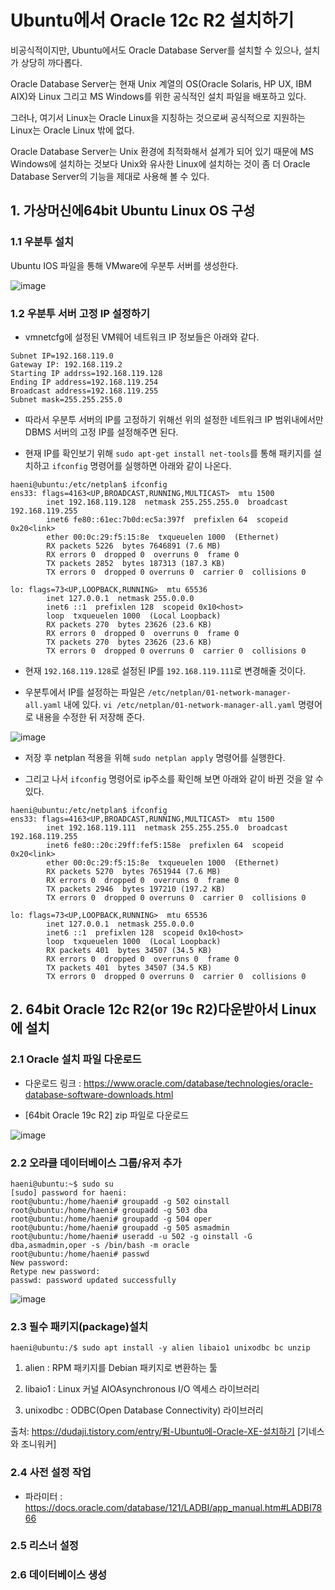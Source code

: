 # Ubuntu에서 Oracle 12c R2 설치하기


비공식적이지만, Ubuntu에서도 Oracle Database Server를 설치할 수 있으나, 설치가 상당히 까다롭다. 

Oracle Database Server는 현재 Unix 계열의 OS(Oracle Solaris, HP UX, IBM AIX)와 Linux 그리고 MS Windows를 위한 공식적인 설치 파일을 배포하고 있다. 

그러나, 여기서 Linux는 Oracle Linux을 지칭하는 것으로써 공식적으로 지원하는 Linux는 Oracle Linux 밖에 없다. 

Oracle Database Server는 Unix 환경에 최적화해서 설계가 되어 있기 때문에 MS Windows에 설치하는 것보다 Unix와 유사한 Linux에 설치하는 것이 
좀 더 Oracle Database Server의 기능을 제대로 사용해 볼 수 있다.



## 1. 가상머신에64bit Ubuntu Linux OS 구성

### 1.1 우분투 설치

Ubuntu IOS 파일을 통해 VMware에 우분투 서버를 생성한다. 

![image](https://user-images.githubusercontent.com/77392444/116190620-f0e4e400-a765-11eb-883e-e2515b903c8b.png)


### 1.2 우분투 서버 고정 IP 설정하기

- vmnetcfg에 설정된 VM웨어 네트워크 IP 정보들은 아래와 같다. 

```
Subnet IP=192.168.119.0
Gateway IP: 192.168.119.2
Starting IP addrss=192.168.119.128
Ending IP address=192.168.119.254
Broadcast address=192.168.119.255
Subnet mask=255.255.255.0
```

- 따라서 우분투 서버의 IP를 고정하기 위해선 위의 설정한 네트워크 IP 범위내에서만 DBMS 서버의 고정 IP를 설정해주면 된다. 

- 현재 IP를 확인보기 위해 `sudo apt-get install net-tools`를 통해 패키지를 설치하고 `ifconfig` 명령어를 실행하면 아래와 같이 나온다. 

```shell
haeni@ubuntu:/etc/netplan$ ifconfig
ens33: flags=4163<UP,BROADCAST,RUNNING,MULTICAST>  mtu 1500
        inet 192.168.119.128  netmask 255.255.255.0  broadcast 192.168.119.255
        inet6 fe80::61ec:7b0d:ec5a:397f  prefixlen 64  scopeid 0x20<link>
        ether 00:0c:29:f5:15:8e  txqueuelen 1000  (Ethernet)
        RX packets 5226  bytes 7646891 (7.6 MB)
        RX errors 0  dropped 0  overruns 0  frame 0
        TX packets 2852  bytes 187313 (187.3 KB)
        TX errors 0  dropped 0 overruns 0  carrier 0  collisions 0

lo: flags=73<UP,LOOPBACK,RUNNING>  mtu 65536
        inet 127.0.0.1  netmask 255.0.0.0
        inet6 ::1  prefixlen 128  scopeid 0x10<host>
        loop  txqueuelen 1000  (Local Loopback)
        RX packets 270  bytes 23626 (23.6 KB)
        RX errors 0  dropped 0  overruns 0  frame 0
        TX packets 270  bytes 23626 (23.6 KB)
        TX errors 0  dropped 0 overruns 0  carrier 0  collisions 0
```


- 현재 `192.168.119.128`로 설정된 IP를 `192.168.119.111`로 변경해줄 것이다.

- 우분투에서 IP를 설정하는 파일은 `/etc/netplan/01-network-manager-all.yaml` 내에 있다. `vi /etc/netplan/01-network-manager-all.yaml` 명령어로 내용을 수정한 뒤 저장해 준다. 

![image](https://user-images.githubusercontent.com/77392444/116213466-c6eceb00-a780-11eb-94fb-55dc264dca7d.png)

- 저장 후 netplan 적용을 위해 `sudo netplan apply` 명령어를 실행한다. 

- 그리고 나서 `ifconfig` 명령어로 ip주소를 확인해 보면 아래와 같이 바뀐 것을 알 수 있다.

```shell
haeni@ubuntu:/etc/netplan$ ifconfig
ens33: flags=4163<UP,BROADCAST,RUNNING,MULTICAST>  mtu 1500
        inet 192.168.119.111  netmask 255.255.255.0  broadcast 192.168.119.255
        inet6 fe80::20c:29ff:fef5:158e  prefixlen 64  scopeid 0x20<link>
        ether 00:0c:29:f5:15:8e  txqueuelen 1000  (Ethernet)
        RX packets 5270  bytes 7651944 (7.6 MB)
        RX errors 0  dropped 0  overruns 0  frame 0
        TX packets 2946  bytes 197210 (197.2 KB)
        TX errors 0  dropped 0 overruns 0  carrier 0  collisions 0

lo: flags=73<UP,LOOPBACK,RUNNING>  mtu 65536
        inet 127.0.0.1  netmask 255.0.0.0
        inet6 ::1  prefixlen 128  scopeid 0x10<host>
        loop  txqueuelen 1000  (Local Loopback)
        RX packets 401  bytes 34507 (34.5 KB)
        RX errors 0  dropped 0  overruns 0  frame 0
        TX packets 401  bytes 34507 (34.5 KB)
        TX errors 0  dropped 0 overruns 0  carrier 0  collisions 0
```
  
## 2. 64bit Oracle 12c R2(or 19c R2)다운받아서 Linux에 설치

### 2.1 Oracle 설치 파일 다운로드

- 다운로드 링크 : https://www.oracle.com/database/technologies/oracle-database-software-downloads.html

- [64bit Oracle 19c R2] zip 파일로 다운로드

![image](https://user-images.githubusercontent.com/77392444/116192762-3fe04880-a769-11eb-9ff5-5cbe927d470f.png)



### 2.2 오라클 데이터베이스 그룹/유저 추가

```shell
haeni@ubuntu:~$ sudo su
[sudo] password for haeni: 
root@ubuntu:/home/haeni# groupadd -g 502 oinstall
root@ubuntu:/home/haeni# groupadd -g 503 dba
root@ubuntu:/home/haeni# groupadd -g 504 oper
root@ubuntu:/home/haeni# groupadd -g 505 asmadmin
root@ubuntu:/home/haeni# useradd -u 502 -g oinstall -G dba,asmadmin,oper -s /bin/bash -m oracle
root@ubuntu:/home/haeni# passwd
New password: 
Retype new password: 
passwd: password updated successfully
```

![image](https://user-images.githubusercontent.com/77392444/116192974-99487780-a769-11eb-8a58-deabd0f4109d.png)



### 2.3 필수 패키지(package)설치

```shell
haeni@ubuntu:/$ sudo apt install -y alien libaio1 unixodbc bc unzip
```

1. alien : RPM 패키지를 Debian 패키지로 변환하는 툴

2. libaio1 : Linux 커널 AIOAsynchronous I/O 엑세스 라이브러리 

3. unixodbc : ODBC(Open Database Connectivity) 라이브러리

출처: https://dudaji.tistory.com/entry/펌-Ubuntu에-Oracle-XE-설치하기 [기네스와 조니워커]





### 2.4 사전 설정 작업

- 파라미터 : https://docs.oracle.com/database/121/LADBI/app_manual.htm#LADBI7866

### 2.5 리스너 설정


### 2.6 데이터베이스 생성


### 
